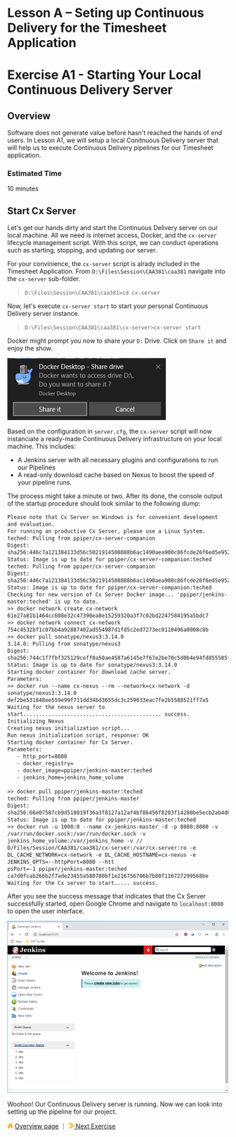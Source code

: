 # Lesson A – Seting up Continuous Delivery for the Timesheet Application

# Exercise A1 - Starting Your Local Continuous Delivery Server

## Overview
Software does not generate value before hasn't reached the hands of end users. In Lesson A1, we will setup a local Conitnuous Delivery server that will help us to execute Continuous Delivery pipelines for our Timesheet application.

### Estimated Time
10 minutes


## Start Cx Server
Let's get our hands dirty and start the Continuous Delivery server on our local machine. All we need is internet access, Docker, and the `cx-server` lifecycle management script. With this script, we can conduct operations such as starting, stopping, and updating our server.

For your convinience, the `cx-server` script is alrady included in the Timesheet Application. From `D:\Files\Session\CAA381\caa381` navigate into the `cx-server` sub-folder. 

> `D:\Files\Session\CAA381\caa381>cd cx-server`

Now, let's execute `cx-server start` to start your personal Continuous Delivery server instance.

> `D:\Files\Session\CAA381\caa381\cx-server>cx-server start`

Docker might prompt you now to share your `D:` Drive. Click on `Share it` and enjoy the show.

![](../../images/a/share-drive.png)

Based on the configuration in `server.cfg`, the `cx-server` script will now instanciate a ready-made Continuous Delivery infrastructure on your local machine. This includes:
* A Jenkins server with all necessary plugins and configurations to run our Pipelines
* A read-only download cache based on Nexus to boost the speed of your pipeline runs.

The process might take a minute or two. After its done, the console output of the startup procedure should look similar to the following dump:

```D:\Files\Session\CAA381\caa381\cx-server>cx-server start
Please note that Cx Server on Windows is for convenient development and evaluation.
For running an productive Cx Server, please use a Linux System.
teched: Pulling from ppiper/cx-server-companion
Digest: sha256:446c7a121384133d56c5021914508088b6ac1490aea900c86fcde26f6ed5e952
Status: Image is up to date for ppiper/cx-server-companion:teched
teched: Pulling from ppiper/cx-server-companion
Digest: sha256:446c7a121384133d56c5021914508088b6ac1490aea900c86fcde26f6ed5e952
Status: Image is up to date for ppiper/cx-server-companion:teched
Checking for new version of Cx Server Docker image... 'ppiper/jenkins-master:teched' is up to date.
>> docker network create cx-network
61e27a81b1464cc608e32c47390ea8e15259320a3f7c02bd2247584195a5bdc7
>> docker network connect cx-network 754c4532bf1c07bb4a92887402ad554987d1fd5c2ed7273ec0110496a0008c8b
>> docker pull sonatype/nexus3:3.14.0
3.14.0: Pulling from sonatype/nexus3
Digest: sha256:744c1f7fbf325129ceff0a50ae4587a6145e7f67e2be70c5d0b4e94fd855585f
Status: Image is up to date for sonatype/nexus3:3.14.0
Starting docker container for download cache server.
Parameters:
>> docker run --name cx-nexus --rm --network=cx-network -d sonatype/nexus3:3.14.0
def2be531848ee559e99f711dd34bd3655dc3c259033eac7fe2b5588521ff7a5
Waiting for the nexus server to start............................................ success.
Initializing Nexus
Creating nexus initialization script...
Run nexus initialization script, response: OK
Starting docker container for Cx Server.
Parameters:
   - http_port=8080
   - docker_registry=
   - docker_image=ppiper/jenkins-master:teched
   - jenkins_home=jenkins_home_volume

>> docker pull ppiper/jenkins-master:teched
teched: Pulling from ppiper/jenkins-master
Digest: sha256:66e07587cb9d518019f36a3f8127a12af4bf86456f8203f14280be5ecb2ab4d0
Status: Image is up to date for ppiper/jenkins-master:teched
>> docker run -u 1000:0 --name cx-jenkins-master -d -p 8080:8080 -v /var/run/docker.sock:/var/run/docker.sock -v jenkins_home_volume:/var/jenkins_home -v //
D/Files/Session/CAA381/caa381/cx-server:/var/cx-server:ro -e DL_CACHE_NETWORK=cx-network -e DL_CACHE_HOSTNAME=cx-nexus -e JENKINS_OPTS=--httpPort=8080 --htt
psPort=-1 ppiper/jenkins-master:teched
ca7d0fcab266b2f7ade23455a580780bf1e216756706b7b80f116727299568be
Waiting for the Cx server to start..... success.
```

After you see the success message that indicates that the Cx Server successfully started, open Google Chrome and navigate to `localhost:8080` to open the user interface. 

![](../../images/a/jenkins-welcome.png)

Woohoo! Our Continuous Delivery server is running. Now we can look into setting up the pipeline for our project. 


![](../../images/nav-home.png) [Overview page](../../README.md) ｜ [![](../../images/nav-next.png) Next Exercise](../A2/README.md)
